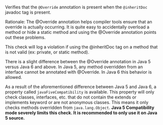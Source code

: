 Verifies that the `@Override` annotation is present when the
`@inheritDoc` javadoc tag is present.

Rationale: The \@Override annotation helps compiler tools ensure that an
override is actually occurring. It is quite easy to accidentally
overload a method or hide a static method and using the \@Override
annotation points out these problems.

This check will log a violation if using the \@inheritDoc tag on a
method that is not valid (ex: private, or static method).

There is a slight difference between the \@Override annotation in Java 5
versus Java 6 and above. In Java 5, any method overridden from an
interface cannot be annotated with \@Override. In Java 6 this behavior
is allowed.

As a result of the aforementioned difference between Java 5 and Java 6,
a property called `javaFiveCompatibility` is available. This property
will only check classes, interfaces, etc. that do not contain the
extends or implements keyword or are not anonymous classes. This means
it only checks methods overridden from `java.lang.Object`. **Java 5
Compatibility mode severely limits this check. It is recommended to only
use it on Java 5 source.**
